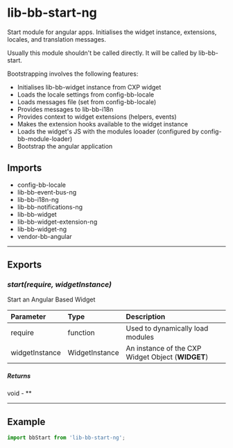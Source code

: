 # lib-bb-start-ng

Start module for angular apps. Initialises the widget instance, extensions,
locales, and translation messages.

Usually this module shouldn't be called directly. It will be called by lib-bb-start.

Bootstrapping involves the following features:
 - Initialises lib-bb-widget instance from CXP widget
 - Loads the locale settings from config-bb-locale
 - Loads messages file (set from config-bb-locale)
 - Provides messages to lib-bb-i18n
 - Provides context to widget extensions (helpers, events)
 - Makes the extension hooks available to the widget instance
 - Loads the widget's JS with the modules looader (configured by config-bb-module-loader)
 - Bootstrap the angular application

## Imports

* config-bb-locale
* lib-bb-event-bus-ng
* lib-bb-i18n-ng
* lib-bb-notifications-ng
* lib-bb-widget
* lib-bb-widget-extension-ng
* lib-bb-widget-ng
* vendor-bb-angular

---

## Exports


### *start(require, widgetInstance)*

Start an Angular Based Widget

| Parameter | Type | Description |
| :-- | :-- | :-- |
| require | function | Used to dynamically load modules |
| widgetInstance | WidgetInstance | An instance of the CXP Widget Object (__WIDGET__) |

##### Returns

void - **

---

## Example

```javascript
import bbStart from 'lib-bb-start-ng';
```
